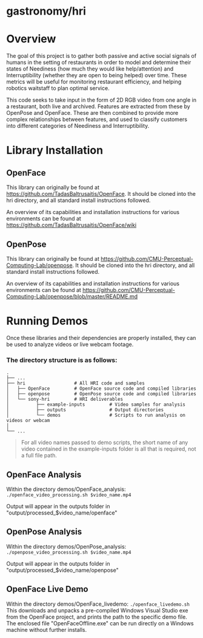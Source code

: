 # gastronomy/hri

Overview
======

The goal of this project is to gather both passive and active social signals of humans in the setting of restaurants in order to model and determine their states of Neediness (how much they would like help/attention) and Interruptibility (whether they are open to being helped) over time. These metrics will be useful for monitoring restaurant efficiency, and helping robotics waitstaff to plan optimal service.

This code seeks to take input in the form of 2D RGB video from one angle in a restaurant, both live and archived. Features are extracted from these by OpenPose and OpenFace. These are then combined to provide more complex relationships between features, and used to classify customers into different categories of Neediness and Interruptibility.

Library Installation
======

OpenFace
---------
This library can originally be found at https://github.com/TadasBaltrusaitis/OpenFace. It should be cloned into the hri directory, and all standard install instructions followed.

An overview of its capabilities and installation instructions for various environments can be found at https://github.com/TadasBaltrusaitis/OpenFace/wiki

OpenPose
---------
This library can originally be found at https://github.com/CMU-Perceptual-Computing-Lab/openpose. It should be cloned into the hri directory, and all standard install instructions followed.

An overview of its capabilities and installation instructions for various environments can be found at https://github.com/CMU-Perceptual-Computing-Lab/openpose/blob/master/README.md

Running Demos
======
Once these libraries and their dependencies are properly installed, they can be used to analyze videos or live webcam footage.


### The directory structure is as follows:
    .
    ├── ...
    ├── hri                  # All HRI code and samples
    │   ├── OpenFace         # OpenFace source code and compiled libraries
    │   ├── openpose         # OpenPose source code and compiled libraries
    │   └── sony-hri         # HRI deliverables
    │          ├── example-inputs         # Video samples for analysis
    │          ├── outputs                # Output directories
    │          └── demos                  # Scripts to run analysis on videos or webcam
    │   
    └── ...

> For all video names passed to demo scripts, the short name of any video contained in the example-inputs folder is all that is required, not a full file path.

OpenFace Analysis
---------
Within the directory demos/OpenFace_analysis:
`./openface_video_processing.sh $video_name.mp4`

Output will appear in the outputs folder in "output/processed_$video_name/openface"

OpenPose Analysis 
---------
Within the directory demos/OpenPose_analysis:
`./openpose_video_processing.sh $video_name.mp4`

Output will appear in the outputs folder in "output/processed_$video_name/openpose"

OpenFace Live Demo
---------
Within the directory demos/OpenFace_livedemo:
`./openface_livedemo.sh`
This downloads and unpacks a pre-compiled Windows Visual Studio exe from the OpenFace project, and prints the path to the specific demo file. The enclosed file "OpenFaceOffline.exe" can be run directly on a Windows machine without further installs.



